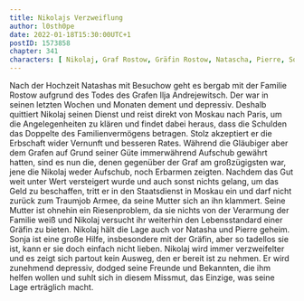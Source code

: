 ```yaml
---
title: Nikolajs Verzweiflung
author: l0sth0pe
date: 2022-01-18T15:30:00UTC+1
postID: 1573858
chapter: 341
characters: [ Nikolaj, Graf Rostow, Gräfin Rostow, Natascha, Pierre, Sonja ]
---
```

Nach der Hochzeit Natashas mit Besuchow geht es bergab mit der Familie Rostow aufgrund des Todes des Grafen Ilja Andrejewitsch. Der war in seinen letzten Wochen und Monaten dement und depressiv.
Deshalb quittiert Nikolaj seinen Dienst und reist direkt von Moskau nach Paris, um die Angelegenheiten zu klären und findet dabei heraus, dass die Schulden das Doppelte des Familienvermögens betragen.
Stolz akzeptiert er die Erbschaft wider Vernunft und besseren Rates. Während die Gläubiger aber dem Grafen auf Grund seiner Güte immerwährend Aufschub gewährt hatten, sind es nun die, denen gegenüber der Graf am großzügigsten war, jene die Nikolaj weder Aufschub, noch Erbarmen zeigten.
Nachdem das Gut weit unter Wert versteigert wurde und auch sonst nichts gelang, um das Geld zu beschaffen, tritt er in den Staatsdienst in Moskau ein und darf nicht zurück zum Traumjob Armee, da seine Mutter sich an ihn klammert. Seine Mutter ist ohnehin ein Riesenproblem, da sie nichts von der Verarmung der Familie weiß und Nikolaj versucht ihr weiterhin den Lebensstandard einer Gräfin zu bieten. Nikolaj hält die Lage auch vor Natasha und Pierre geheim.
Sonja ist eine große Hilfe, insbesondere mit der Gräfin, aber so tadellos sie ist, kann er sie doch einfach nicht lieben.
Nikolaj wird immer verzweifelter und es zeigt sich partout kein Ausweg, den er bereit ist zu nehmen. Er wird zunehmend depressiv, dodged seine Freunde und Bekannten, die ihm helfen wollen und suhlt sich in diesem Missmut, das Einzige, was seine Lage erträglich macht.